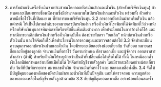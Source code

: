 3. การรับฝากเงินหรือรับเงินจากประชาชนโดยออกบัตรเงินฝากและตั๋วเงิน (สำหรับบริษัทเงินทุน)
กําหนดและเปิดเผยรายชื่อพนักงานซึ่งมีอำนาจลงนามในบัตรเงินฝากและตั๋วเงิน พร้อมทั้ง
ตัวอย่างลายมือชื่อไว้ในที่เปิดเผย ณ ที่ทำการของบริษัทเงินทุน
3.2 การออกบัตรเงินฝากหรือตั๋วเงิน แล้วแต่กรณี ให้เป็นไปตามลำดับของหมายเลขบัตรเงินฝาก
หรือตั๋วเงินที่โรงพิมพ์ได้จัดพิมพ์ไว้ล่วงหน้า หรือบริษัทเงินทุนอาจพิมพ์เลขที่หรือรหัสอื่นเพิ่มเติมต่างหาก
เพื่อประโยชน์ในการอ้างอิงก็ได้ และหากมีการยกเลิกบัตรเงินฝากหรือตั๋วเงินฉบับใด ต้องประทับตรา “ยกเลิก”
หน้าบัตรเงินฝากหรือตั๋วเงินนั้น และให้จัดเก็บไว้เพื่อประโยชน์ในการควบคุมและตรวจสอบต่อไป
3.3 จัดทําทะเบียนควบคุมการออกบัตรเงินฝากและตั๋วเงิน โดยมีรายละเอียดอย่างน้อยเกี่ยวกับ
วันที่ออก หมายเลข ชื่อและที่อยู่ของลูกค้า จำนวนเงินที่ตราไว้ วันครบกำหนด อัตราดอกเบี้ย และผู้จัดการ
ออกตราสารดังกล่าว (ถ้ามี) สำหรับตั๋วเงินให้ระบุด้วยว่าเป็นตัวที่เปลี่ยนมือได้หรือไม่ได้
ทั้งนี้ ในกรณีออกตั๋วเงินโดยมีข้อกำหนดว่าเปลี่ยนมือไม่ได้ ให้จัดทำบัญชีรายตัวลูกค้า
โดยมีรายละเอียดอย่างน้อยเกี่ยวกับ วันทีทีบันทีกรายการ หมายเลขตั๋วเงิน จํานวนเงินที่ตราไว้ และ
ยอดคงเหลือทั้งสิ้น
3.4 จัดให้มีบัญชีคุมยอดคงเหลือของบัตรเงินฝากและตั๋วเงินที่เป็นปัจจุบัน และให้ตรวจสอบ
ความถูกต้องของยอดคงเหลือในบัญชีรายตัวลูกค้าตามข้อ 3.3 กับบัญชีคุมยอดคงเหลือ อย่างน้อยเดือนละครั้ง
